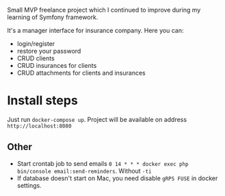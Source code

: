 Small MVP freelance project which I continued to improve during my learning of Symfony framework.

It's a manager interface for insurance company. 
Here you can:
* login/register
* restore your password
* CRUD clients
* CRUD insurances for clients
* CRUD attachments for clients and insurances

# Install steps
Just run `docker-compose up`. Project will be available on address `http://localhost:8080`

## Other
* Start crontab job to send emails `0 14 * * * docker exec php bin/console email:send-reminders`. Without `-ti`
* If database doesn't start on Mac, you need disable `gRPS FUSE` in docker settings.
